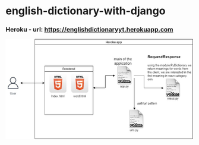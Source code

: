 # english-dictionary-with-django

### Heroku - url: https://englishdictionaryyt.herokuapp.com

<img src = "https://github.com/mudassiraqeel2022skipq/english-dictionary-with-django/blob/main/englishdictionary/django-dictionary.jpg">
